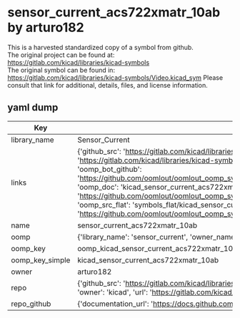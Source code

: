 # sensor_current_acs722xmatr_10ab by arturo182  
This is a harvested standardized copy of a symbol from github.  
The original project can be found at:  
https://gitlab.com/kicad/libraries/kicad-symbols  
The original symbol can be found in:
https://gitlab.com/kicad/libraries/kicad-symbols/Video.kicad_sym
Please consult that link for additional, details, files, and license information.  
## yaml dump  
| Key | Value |  
| --- | --- |  
| library_name | Sensor_Current |  
| links | {'github_src': 'https://gitlab.com/kicad/libraries/kicad-symbols/Video.kicad_sym', 'github_src_repo': 'https://gitlab.com/kicad/libraries/kicad-symbols', 'oomp_bot': 'kicad_sensor_current_acs722xmatr_10ab/working', 'oomp_bot_github': 'https://github.com/oomlout/oomlout_oomp_symbol_bot/tree/main/kicad_sensor_current_acs722xmatr_10ab/working', 'oomp_doc': 'kicad_sensor_current_acs722xmatr_10ab/working', 'oomp_doc_github': 'https://github.com/oomlout/oomlout_oomp_symbol_doc/tree/main/kicad_sensor_current_acs722xmatr_10ab/working', 'oomp_src_flat': 'symbols_flat/kicad_sensor_current_acs722xmatr_10ab/working', 'oomp_src_flat_github': 'https://github.com/oomlout/oomlout_oomp_symbol_src/tree/main/kicad_sensor_current_acs722xmatr_10ab/working'} |  
| name | sensor_current_acs722xmatr_10ab |  
| oomp | {'library_name': 'sensor_current', 'owner_name': 'kicad', 'symbol_name': 'sensor_current_acs722xmatr_10ab'} |  
| oomp_key | oomp_kicad_sensor_current_acs722xmatr_10ab |  
| oomp_key_simple | kicad_sensor_current_acs722xmatr_10ab |  
| owner | arturo182 |  
| repo | {'github_src': 'https://gitlab.com/kicad/libraries/kicad-symbols/Video.kicad_sym', 'name': 'libraries/kicad-symbols', 'owner': 'kicad', 'url': 'https://gitlab.com/kicad/libraries/kicad-symbols'} |  
| repo_github | {'documentation_url': 'https://docs.github.com/rest/repos/repos#get-a-repository', 'message': 'Not Found'} |  

